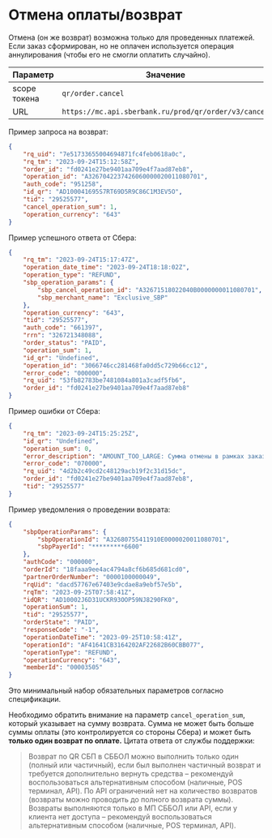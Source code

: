 # Отмена оплаты/возврат

Отмена (он же возврат) возможна только для проведенных платежей. Если заказ сформирован, но не оплачен используется операция аннулирования (чтобы его не смогли оплатить случайно).

| Параметр | Значение |
|----------|----------|
| scope токена | `qr/order.cancel` |
| URL | `https://mc.api.sberbank.ru/prod/qr/order/v3/cancel` |

Пример запроса на возврат:
``` json
{
    "rq_uid": "7e51733655004694871fc4feb0618a0c",
    "rq_tm": "2023-09-24T15:12:58Z",
    "order_id": "fd0241e27be9401aa709e4f7aad87eb8",
    "operation_id": "A3267042237426060000020011080701",
    "auth_code": "951258",
    "id_qr": "AD100041695S7RT69D5R9C86C1M3EV5O",
    "tid": "29525577",
    "cancel_operation_sum": 1,
    "operation_currency": "643"
}
```
Пример успешного ответа от Сбера:

``` json
{
    "rq_tm": "2023-09-24T15:17:47Z",
    "operation_date_time": "2023-09-24T18:18:02Z",
    "operation_type": "REFUND",
    "sbp_operation_params": {
        "sbp_cancel_operation_id": "A32671518022040B0000000011080701",
        "sbp_merchant_name": "Exclusive_SBP"
    },
    "operation_currency": "643",
    "tid": "29525577",
    "auth_code": "661397",
    "rrn": "326721348088",
    "order_status": "PAID",
    "operation_sum": 1,
    "id_qr": "Undefined",
    "operation_id": "3066746cc281468fa0dd5c729b66cc12",
    "error_code": "000000",
    "rq_uid": "53fb82783be7481084a801a3cadf5fb6",
    "order_id": "fd0241e27be9401aa709e4f7aad87eb8"
}
```

Пример ошибки от Сбера:

``` json
{
    "rq_tm": "2023-09-24T15:25:25Z",
    "id_qr": "Undefined",
    "operation_sum": 0,
    "error_description": "AMOUNT_TOO_LARGE: Сумма отмены в рамках заказа больше суммы оригинальной\t",
    "error_code": "070000",
    "rq_uid": "4d2b2c49cd2c48129acb19f2c31d15dc",
    "order_id": "fd0241e27be9401aa709e4f7aad87eb8",
    "tid": "29525577"
}
```

Пример уведомления о проведении возврата:

``` json
{
    "sbpOperationParams": {
        "sbpOperationId": "A32680755411910E0000020011080701",
        "sbpPayerId": "*********6600"
    },
    "authCode": "000000",
    "orderId": "18faaa9ee4ac4794a8cf6b685d681cd0",
    "partnerOrderNumber": "0000100000049",
    "rqUid": "dacd57767e67403e9cdae8a9ebf57e5b",
    "rqTm": "2023-09-25T07:58:41Z",
    "idQR": "AD10002J6D31UCKR93OOP59NJ8290FK0",
    "operationSum": 1,
    "tid": "29525577",
    "orderState": "PAID",
    "responseCode": "-1",
    "operationDateTime": "2023-09-25T10:58:41Z",
    "operationId": "AF41641CB3164202AF22682B60CBB077",
    "operationType": "REFUND",
    "operationCurrency": "643",
    "memberId": "00003505"
}
```

Это минимальный набор обязательных параметров согласно спецификации.

Необходимо обратить внимание на параметр `cancel_operation_sum`, который указывает на сумму возврата. Сумма не может быть больше суммы оплаты (это контролируется со стороны Сбера) и может быть **только один возврат по оплате.**
Цитата ответа от службы поддержки:

> Возврат по QR СБП в СББОЛ можно выполнить только один (полный или частичный), если был выполнен частичный возврат и требуется дополнительно вернуть средства – рекомендуй воспользоваться альтернативным способом (наличные, POS терминал, API). По API ограничений нет на количество возвратов (возвраты можно проводить до полного возврата суммы). Возвраты выполняются только в МП СББОЛ или API, если у клиента нет доступа – рекомендуй воспользоваться альтернативным способом (наличные, POS терминал, API).
